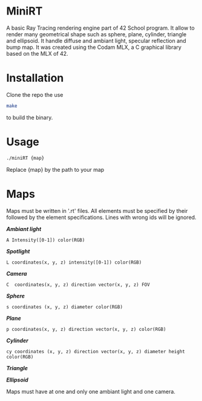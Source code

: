 # MiniRT

A basic Ray Tracing rendering engine part of 42 School program.
It allow to render many geometrical shape such as sphere, plane, cylinder, triangle and ellipsoid. It handle diffuse  and ambiant light, specular reflection and bump map.
It was created using the Codam MLX, a C graphical library based on the MLX of 42.

# Installation

Clone the repo the use
``` bash
make 
```
to build the binary.

# Usage

``` bash
./miniRT {map}
```
Replace {map} by the path to your map

# Maps

Maps must be written in '.rt' files.
All elements must be specified by their followed by the element specifications.
Lines with wrong ids will be ignored.

***Ambiant light***
```
A Intensity([0-1]) color(RGB)
```

***Spotlight***
```
L coordinates(x, y, z) intensity([0-1]) color(RGB)
```

***Camera***
```
C  coordinates(x, y, z) direction vector(x, y, z) FOV
```

***Sphere***
```
s coordinates (x, y, z) diameter color(RGB)
```

***Plane***
```
p coordinates(x, y, z) direction vector(x, y, z) color(RGB)
```

***Cylinder***
```
cy coordinates (x, y, z) direction vector(x, y, z) diameter height color(RGB)
```
***Triangle***


***Ellipsoid***


Maps must have at one and only one ambiant light and one camera.